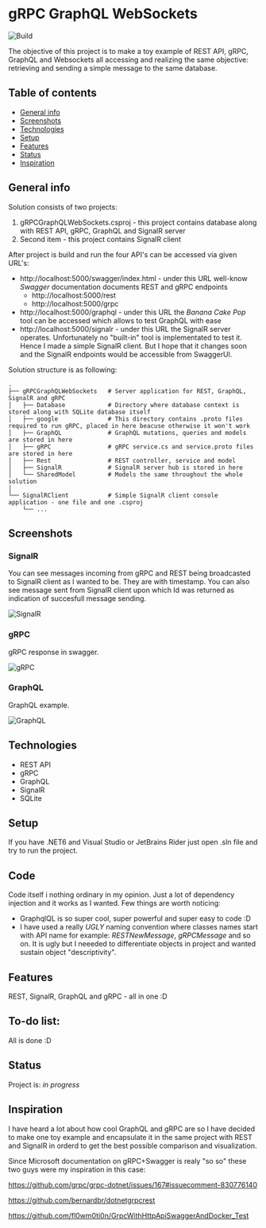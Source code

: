 # gRPC GraphQL WebSockets 

![Build](https://github.com/ArturMarekNowak/gRPCGraphQLWebSockets/actions/workflows/workflow.yml/badge.svg)

The objective of this project is to make a toy example of REST API, gRPC, GraphQL and Websockets all accessing and realizing the same objective: retrieving and sending a simple message to the same database.

## Table of contents
* [General info](#general-info)
* [Screenshots](#screenshots)
* [Technologies](#technologies)
* [Setup](#setup)
* [Features](#features)
* [Status](#status)
* [Inspiration](#inspiration)

## General info
Solution consists of two projects: 

1. gRPCGraphQLWebSockets.csproj - this project contains database along with REST API, gRPC, GraphQL and SignalR server
2. Second item - this project contains SignalR client

After project is build and run the four API's can be accessed via given URL's:

- http://localhost:5000/swagger/index.html - under this URL well-know <em>Swagger</em> documentation documents REST and gRPC endpoints
	- http://localhost:5000/rest 
	- http://localhost:5000/grpc
- http://localhost:5000/graphql - under this URL the <em>Banana Cake Pop</em> tool can be accessed which allows to test GraphQL with ease
- http://localhost:5000/signalr - under this URL the SignalR server operates. Unfortunately no "built-in" tool is implementated to test it. Hence I made a simple SignalR client. But I hope that it changes soon and the SignalR endpoints would be accessible from SwaggerUI.

Solution structure is as following:

    .
    ├── gRPCGraphQLWebSockets   # Server application for REST, GraphQL, SignalR and gRPC
    │	├── Database            # Directory where database context is stored along with SQLite database itself
    │	├── google     			# This directory contains .proto files required to run gRPC, placed in here beacuse otherwise it won't work
    │	├── GraphQL   			# GraphQL mutations, queries and models are stored in here
    │	├── gRPC        		# gRPC service.cs and service.proto files are stored in here
    │	├── Rest         		# REST controller, service and model
    │	├── SignalR    			# SignalR server hub is stored in here
    │	└── SharedModel      	# Models the same throughout the whole solution
    │        
    └── SignalRClient           # Simple SignalR client console application - one file and one .csproj
        └── ...               

## Screenshots

### SignalR 

You can see messages incoming from gRPC and REST being broadcasted to SignalR client as I wanted to be. They are with timestamp. You can also see message sent from SignalR client upon which Id was returned as indication of succesfull message sending. 

![SignalR](https://i.imgur.com/2jX7WWi.gif)


### gRPC

gRPC response in swagger.

![gRPC](https://i.imgur.com/rCKMYax.png)


### GraphQL

GraphQL example.

![GraphQL](https://imgur.com/1sUrFhg)

## Technologies
* REST API 
* gRPC
* GraphQL
* SignalR
* SQLite

## Setup
If you have .NET6 and Visual Studio or JetBrains Rider just open .sln file and try to run the project.

## Code
Code itself i nothing ordinary in my opinion. Just a lot of dependency injection and it works as I wanted. Few things are worth noticing:

- GraphqlQL is so super cool, super powerful and super easy to code :D
- I have used a really <em>UGLY</em> naming convention where classes names start with API name for example: <em>RESTNewMessage</em>, <em>gRPCMessage</em> and so on. It is ugly but I neeeded to differentiate objects in project and wanted sustain object "descriptivity".

## Features
REST, SignalR, GraphQL and gRPC - all in one :D

## To-do list:
All is done :D

## Status
Project is: _in progress_

## Inspiration
I have heard a lot about how cool GraphQL and gRPC are so I have decided to make one toy example and encapsulate it in the same project with REST and SignalR in orderd to get the best possible comparison and visualization.

Since Microsoft documentation on gRPC+Swagger is realy "so so" these two guys were my inspiration in this case: 

https://github.com/grpc/grpc-dotnet/issues/167#issuecomment-830776140

https://github.com/bernardbr/dotnetgrpcrest

https://github.com/fl0wm0ti0n/GrpcWithHttpApiSwaggerAndDocker_Test
